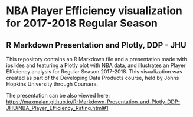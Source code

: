 # NBA Player Efficiency visualization for 2017-2018 Regular Season
## R Markdown Presentation and Plotly, DDP - JHU

This repository contains an R Markdown file and a presentation made with ioslides and featuring a Plotly plot with NBA data, and illustrates an Player Efficiency analysis for Regular Season 2017-2018.
This visualization was created as part of the Developing Data Products course, held by Johns Hopkins University through Coursera.

The presentation can be also viewed here:
<br>
https://maxmalan.github.io/R-Markdown-Presentation-and-Plotly-DDP-JHU/NBA_Player_Efficiency_Rating.html#1
